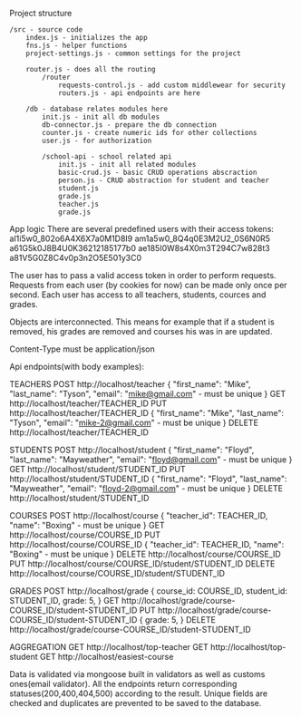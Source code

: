 Project structure

	/src - source code
		index.js - initializes the app
		fns.js - helper functions
		project-settings.js - common settings for the project
		
		router.js - does all the routing
			/router
				requests-control.js - add custom middlewear for security
				routers.js - api endpoints are here
		
		/db - database relates modules here
			init.js - init all db modules
			db-connector.js - prepare the db connection
			counter.js - create numeric ids for other collections
			user.js - for authorization
			
			/school-api - school related api
				init.js - init all related modules
				basic-crud.js - basic CRUD operations abscraction
				person.js - CRUD abstraction for student and teacher
				student.js
				grade.js
				teacher.js
				grade.js

		
App logic
There are several predefined users with their access tokens:
aI1i5w0_802o6A4X6X7a0M1D8I9
am1a5w0_8Q4q0E3M2U2_0S6N0R5
a61G5k0J8B4U0K36212185177b0
ae185I0W8s4X0m3T294C7w828t3
a81V5G0Z8C4v0p3n2O5E501y3C0

The user has to pass a valid access token in order to perform requests.
Requests from each user (by cookies for now) can be made only once per second.
Each user has access to all teachers, students, cources and grades.

Objects are interconnected. This means for example that if a student is removed, his grades are removed and courses his was in are updated.  

Content-Type must be application/json

Api endpoints(with body examples):

TEACHERS
POST http://localhost/teacher
{
	"first_name": "Mike",
	"last_name": "Tyson",
	"email": "mike@gmail.com" - must be unique
}
GET http://localhost/teacher/TEACHER_ID
PUT http://localhost/teacher/TEACHER_ID
{
	"first_name": "Mike",
	"last_name": "Tyson",
	"email": "mike-2@gmail.com" - must be unique
}
DELETE http://localhost/teacher/TEACHER_ID


STUDENTS
POST http://localhost/student
{
	"first_name": "Floyd",
	"last_name": "Mayweather",
	"email": "floyd@gmail.com" - must be unique
}
GET http://localhost/student/STUDENT_ID
PUT http://localhost/student/STUDENT_ID
{
	"first_name": "Floyd",
	"last_name": "Mayweather",
	"email": "floyd-2@gmail.com" - must be unique
}
DELETE http://localhost/student/STUDENT_ID


COURSES
POST http://localhost/course
{
	"teacher_id": TEACHER_ID,
	"name": "Boxing" - must be unique
}
GET http://localhost/course/COURSE_ID
PUT http://localhost/course/COURSE_ID
{
	"teacher_id": TEACHER_ID,
	"name": "Boxing" - must be unique
}
DELETE http://localhost/course/COURSE_ID
PUT http://localhost/course/COURSE_ID/student/STUDENT_ID
DELETE http://localhost/course/COURSE_ID/student/STUDENT_ID


GRADES
POST http://localhost/grade
{
	course_id: COURSE_ID,
	student_id: STUDENT_ID,
	grade: 5,
}
GET http://localhost/grade/course-COURSE_ID/student-STUDENT_ID
PUT http://localhost/grade/course-COURSE_ID/student-STUDENT_ID
{
	grade: 5,
}
DELETE http://localhost/grade/course-COURSE_ID/student-STUDENT_ID


AGGREGATION
GET http://localhost/top-teacher
GET http://localhost/top-student
GET http://localhost/easiest-course


Data is validated via mongoose built in validators as well as customs ones(email validator).
All the endpoints return corresponding statuses(200,400,404,500) according to the result.
Unique fields are checked and duplicates are prevented to be saved to the database.

















